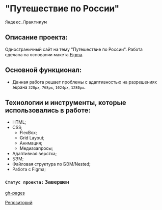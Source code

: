 # "Путешествие по России" 

<kbd>Яндекс.Практикум</kbd>

## Описание проекта:
Одностраничный сайт на тему "Путешествие по России". Работа сделана на основании макета [Figma](https://www.figma.com/file/5S2WSbEFL6awjVWJ0NWL8Q/Sprint-3_-Russia-_-desktop-%2B-mobile?node-id=28503%3A0).

## Основной функционал:
  * Данная работа решает проблемы с адаптивностью на разрешениях экрана `320px`, `768px`, `1024px`, `1280px`.

## Технологии и инструменты, которые использовались в работе:
  * HTML;
  * CSS;
    * FlexBox;
    * Grid Layout;
    * Анимация;
    * Медиазапросы;
  * Адаптивная верстка;
  * БЭМ;
  * Файловая структура по БЭМ/Nested;
  * Работа с Figma;

### `Статус проекта:` <kbd>Завершен</kbd>

[gh-pages](https://ieasyjet.github.io/second-project/)

[Репозиторий](https://github.com/iEasyJet/second-project)

